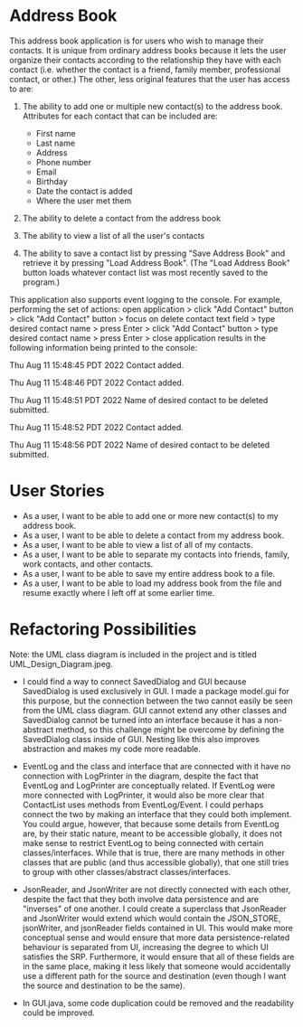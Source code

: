 # Address Book

This address book application is for users who wish to manage their contacts.
It is unique from ordinary address books because it lets the user organize
their contacts according to the relationship they have with each contact
(i.e. whether the contact is a friend, family member, professional contact,
or other.) The other, less original features that the user has access to are:
1. The ability to add one or multiple new contact(s) to the address book. Attributes for each
   contact that can be included are:
    - First name
    - Last name
    - Address
    - Phone number
    - Email
    - Birthday
    - Date the contact is added
    - Where the user met them

3. The ability to delete a contact from the address book
4. The ability to view a list of all the user's contacts
5. The ability to save a contact list by pressing "Save Address Book" and 
   retrieve it by pressing "Load Address Book". (The "Load Address Book" 
   button loads whatever contact list was most recently saved to the program.)

This application also supports event logging to the console. For example, 
performing the set of actions: open application > click "Add Contact" button > 
click "Add Contact" button > focus on delete contact text field > type desired 
contact name > press Enter > click "Add Contact" button > type desired 
contact name > press Enter > close application
results in the following information being printed to the console:

Thu Aug 11 15:48:45 PDT 2022
Contact added.

Thu Aug 11 15:48:46 PDT 2022
Contact added.

Thu Aug 11 15:48:51 PDT 2022
Name of desired contact to be deleted submitted.

Thu Aug 11 15:48:52 PDT 2022
Contact added.

Thu Aug 11 15:48:56 PDT 2022
Name of desired contact to be deleted submitted.

# User Stories
- As a user, I want to be able to add one or more new contact(s) to my address book.
- As a user, I want to be able to delete a contact from my address book.
- As a user, I want to be able to view a list of all of my contacts.
- As a user, I want to be able to separate my contacts into friends, family, work contacts, and other contacts.
- As a user, I want to be able to save my entire address book to a file.
- As a user, I want to be able to load my address book from the file and resume exactly where I left off at
  some earlier time.

# Refactoring Possibilities

Note: the UML class diagram is included in the project and is titled 
UML_Design_Diagram.jpeg. 

- I could find a way to connect SavedDialog and GUI because SavedDialog is used exclusively in GUI. I made a
  package model.gui for this purpose, but the connection between the two cannot easily be seen from the UML class diagram.
  GUI cannot extend any other classes and SavedDialog cannot be turned into an interface because it has a non-abstract
  method, so this challenge might be overcome by defining the SavedDialog class inside of GUI. Nesting like this also
  improves abstraction and makes my code more readable.

- EventLog and the class and interface that are connected with it have no connection with LogPrinter in the diagram,
  despite the fact that EventLog and LogPrinter are conceptually related. If EventLog were more connected with LogPrinter,
  it would also be more clear that ContactList uses methods from EventLog/Event. I could perhaps connect the two by
  making an interface that they could both implement. You could argue, however, that because some details from EventLog
  are, by their static nature, meant to be accessible globally, it does not make sense to restrict EventLog to being
  connected with certain classes/interfaces. While that is true, there are many methods in other classes
  that are public (and thus accessible globally), that one still tries to group with other
  classes/abstract classes/interfaces.

- JsonReader, and JsonWriter are not directly connected with each other, despite the fact that they both involve
  data persistence and are "inverses" of one another. I could create a superclass that JsonReader and JsonWriter would
  extend which would contain the JSON_STORE, jsonWriter, and jsonReader fields contained in UI. This would make more
  conceptual sense and would ensure that more data persistence-related behaviour is separated from UI, increasing the
  degree to which UI satisfies the SRP. Furthermore, it would ensure that all of these fields are in the same place,
  making it less likely that someone would accidentally use a different path for the source and destination (even though
  I want the source and destination to be the same).

- In GUI.java, some code duplication could be removed and the readability 
  could be improved.